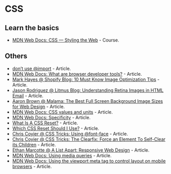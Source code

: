 # CSS

## Learn the basics

* [MDN Web Docs: CSS — Styling the Web](https://developer.mozilla.org/en-US/docs/Learn/CSS) - Course.

## Others

* [don’t use @import](https://www.stevesouders.com/blog/2009/04/09/dont-use-import/) - Article.
* [MDN Web Docs: What are browser developer tools?](https://developer.mozilla.org/en-US/docs/Learn/Common_questions/What_are_browser_developer_tools) - Article.
* [Mark Hayes @ Shopify Blog: 10 Must Know Image Optimization Tips](https://www.shopify.com/blog/7412852-10-must-know-image-optimization-tips) - Article.
* [Jason Rodriguez @ Litmus Blog: Understanding Retina Images in HTML Email](https://www.litmus.com/blog/understanding-retina-images-in-html-email/) - Article.
* [Aaron Brown @ Malama: The Best Full Screen Background Image Sizes for Web Design](https://www.webmalama.com/the-best-full-screen-background-image-sizes-for-web-design/) - Article.
* [MDN Web Docs: CSS values and units](https://developer.mozilla.org/en-US/docs/Web/CSS/CSS_Values_and_Units) - Article.
* [MDN Web Docs: Specificity](https://developer.mozilla.org/en-US/docs/Web/CSS/Specificity) - Article.
* [What Is A CSS Reset?](https://cssreset.com/what-is-a-css-reset/) - Article.
* [Which CSS Reset Should I Use?](https://cssreset.com//which-css-reset-should-i-use/) - Article.
* [Chris Coyier @ CSS Tricks: Using @font-face](https://css-tricks.com/snippets/css/using-font-face/) - Article.
* [Chris Coyier @ CSS Tricks: The Clearfix: Force an Element To Self-Clear its Children](https://css-tricks.com/snippets/css/clear-fix/) - Article.
* [Ethan Marcotte @ A List Apart: Responsive Web Design](https://alistapart.com/article/responsive-web-design/) - Article.
* [MDN Web Docs: Using media queries](https://developer.mozilla.org/en-US/docs/Web/CSS/Media_Queries/Using_media_queries) - Article.
* [MDN Web Docs: Using the viewport meta tag to control layout on mobile browsers](https://developer.mozilla.org/en-US/docs/Mozilla/Mobile/Viewport_meta_tag) - Article.
